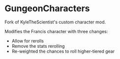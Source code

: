 # GungeonCharacters
Fork of KyleTheScientist's custom character mod.

Modifies the Francis character with three changes:
- Allow for rerolls
- Remove the stats rerolling
- Re-weighted the chances to roll higher-tiered gear

